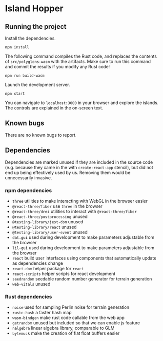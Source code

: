 # Island Hopper

## Running the project

Install the dependencies. 

```
npm install
```

The following command compiles the Rust code, and replaces the contents of `src/polyglons-wasm`
with the artifacts. Make sure to run this command and commit the results if you modify any Rust code!

```
npm run build-wasm
```

Launch the development server.

```
npm start
```

You can navigate to `localhost:3000` in your browser and explore the islands. The
controls are explained in the on-screen text.

## Known bugs

There are no known bugs to report.

## Dependencies

Dependencies are marked unused if they are included in the source code (e.g. because they came in the with `create-react-app` stencil), but did not end up being effectively used by us. Removing them would be unnecessarily invasive.

### npm dependencies

* `three` utilities to make interacting with WebGL in the browser easier
* `@react-three/fiber` use `three` in the browser
* `@react-three/drei` utilities to interact with `@react-three/fiber`
* `@react-three/postprocessing` unused
* `@testing-library/jest-dom` unused
* `@testing-library/react` unused
* `@testing-library/user-event` unused
* `dat.gui` used during development to make parameters adjustable from the browser
* `lil-gui` used during development to make parameters adjustable from the browser  
* `react` build user interfaces using components that automatically update as dependencies change
* `react-dom` helper package for `react`
* `react-scripts` helper scripts for react development
* `seedrandom` seedable random number generator for terrain generation
* `web-vitals` unused

### Rust dependencies

* `noise` used for sampling Perlin noise for terrain generation
* `rustc-hash` a faster hash map
* `wasm-bindgen` make rust code callable from the web app
* `getrandom` unused but included so that we can enable js feature
* `nalgebra` linear algebra library, comparable to GLM
* `bytemuck` make the creation of flat float buffers easier
